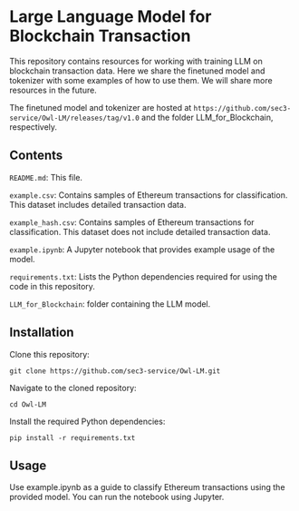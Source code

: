 # Large Language Model for Blockchain Transaction 

This repository contains resources for working with training LLM on blockchain transaction data. Here we share the finetuned model and tokenizer with some examples of how to use them. We will share more resources in the future.

The finetuned model and tokenizer are hosted at `https://github.com/sec3-service/Owl-LM/releases/tag/v1.0` and the folder LLM_for_Blockchain, respectively.

## Contents
`README.md`: This file.

`example.csv`: Contains samples of Ethereum transactions for classification. This dataset includes detailed transaction data.

`example_hash.csv`: Contains samples of Ethereum transactions for classification. This dataset does not include detailed transaction data.

`example.ipynb`: A Jupyter notebook that provides example usage of the model.

`requirements.txt`: Lists the Python dependencies required for using the code in this repository.

`LLM_for_Blockchain`: folder containing the LLM model.

## Installation
Clone this repository:

``git clone https://github.com/sec3-service/Owl-LM.git``

Navigate to the cloned repository:

``cd Owl-LM``

Install the required Python dependencies:

``pip install -r requirements.txt``

## Usage
Use example.ipynb as a guide to classify Ethereum transactions using the provided model. You can run the notebook using Jupyter.
